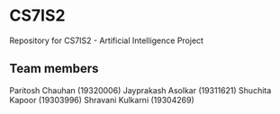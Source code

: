 # CS7IS2
Repository for CS7IS2 - Artificial Intelligence Project

## Team members

Paritosh Chauhan (19320006)
Jayprakash Asolkar (19311621)
Shuchita Kapoor (19303996)
Shravani Kulkarni (19304269)